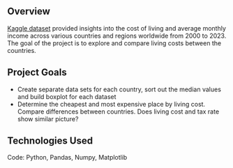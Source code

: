 ## Overview
[Kaggle dataset](https://www.kaggle.com/datasets/heidarmirhajisadati/regional-cost-of-living-analysis) provided insights into the cost of living and average monthly income across various countries and regions worldwide from 2000 to 2023. The goal of the project is to explore and compare living costs between the countries.


## Project Goals
- Create separate data sets for each country, sort out the median values and build boxplot for each dataset
- Determine the cheapest and most expensive place by living cost. Compare differences between countries. Does living cost and tax rate show similar picture?

## Technologies Used
Code: Python, Pandas, Numpy, Matplotlib
